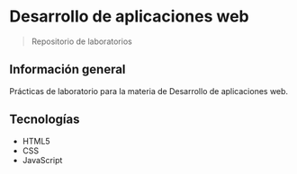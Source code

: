 # Desarrollo de aplicaciones web

> Repositorio de laboratorios

## Información general

Prácticas de laboratorio para la materia de Desarrollo de aplicaciones web.

## Tecnologías

- HTML5
- CSS
- JavaScript
